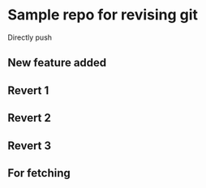 # Sample repo for revising git

Directly push

## New feature added

## Revert 1

## Revert 2

## Revert 3

## For fetching
